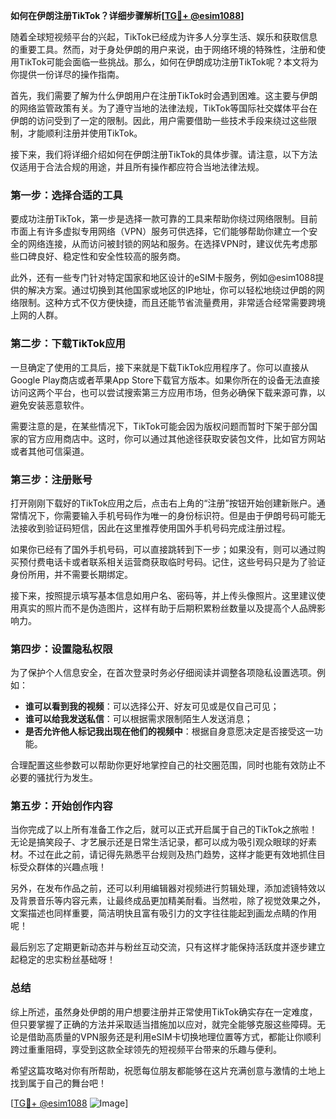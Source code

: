 **如何在伊朗注册TikTok？详细步骤解析[[TG💪+ @esim1088](https://t.me/s/esim1088)]**

随着全球短视频平台的兴起，TikTok已经成为许多人分享生活、娱乐和获取信息的重要工具。然而，对于身处伊朗的用户来说，由于网络环境的特殊性，注册和使用TikTok可能会面临一些挑战。那么，如何在伊朗成功注册TikTok呢？本文将为你提供一份详尽的操作指南。

首先，我们需要了解为什么伊朗用户在注册TikTok时会遇到困难。这主要与伊朗的网络监管政策有关。为了遵守当地的法律法规，TikTok等国际社交媒体平台在伊朗的访问受到了一定的限制。因此，用户需要借助一些技术手段来绕过这些限制，才能顺利注册并使用TikTok。

接下来，我们将详细介绍如何在伊朗注册TikTok的具体步骤。请注意，以下方法仅适用于合法合规的用途，并且所有操作都应符合当地法律法规。

### 第一步：选择合适的工具

要成功注册TikTok，第一步是选择一款可靠的工具来帮助你绕过网络限制。目前市面上有许多虚拟专用网络（VPN）服务可供选择，它们能够帮助你建立一个安全的网络连接，从而访问被封锁的网站和服务。在选择VPN时，建议优先考虑那些口碑良好、稳定性和安全性较高的服务商。

此外，还有一些专门针对特定国家和地区设计的eSIM卡服务，例如@esim1088提供的解决方案。通过切换到其他国家或地区的IP地址，你可以轻松地绕过伊朗的网络限制。这种方式不仅方便快捷，而且还能节省流量费用，非常适合经常需要跨境上网的人群。

### 第二步：下载TikTok应用

一旦确定了使用的工具后，接下来就是下载TikTok应用程序了。你可以直接从Google Play商店或者苹果App Store下载官方版本。如果你所在的设备无法直接访问这两个平台，也可以尝试搜索第三方应用市场，但务必确保下载来源可靠，以避免安装恶意软件。

需要注意的是，在某些情况下，TikTok可能会因为版权问题而暂时下架于部分国家的官方应用商店中。这时，你可以通过其他途径获取安装包文件，比如官方网站或者其他可信渠道。

### 第三步：注册账号

打开刚刚下载好的TikTok应用之后，点击右上角的“注册”按钮开始创建新账户。通常情况下，你需要输入手机号码作为唯一的身份标识符。但是由于伊朗号码可能无法接收到验证码短信，因此在这里推荐使用国外手机号码完成注册过程。

如果你已经有了国外手机号码，可以直接跳转到下一步；如果没有，则可以通过购买预付费电话卡或者联系相关运营商获取临时号码。记住，这些号码只是为了验证身份所用，并不需要长期绑定。

接下来，按照提示填写基本信息如用户名、密码等，并上传头像照片。这里建议使用真实的照片而不是伪造图片，这样有助于后期积累粉丝数量以及提高个人品牌影响力。

### 第四步：设置隐私权限

为了保护个人信息安全，在首次登录时务必仔细阅读并调整各项隐私设置选项。例如：

- **谁可以看到我的视频**：可以选择公开、好友可见或是仅自己可见；
- **谁可以给我发送私信**：可以根据需求限制陌生人发送消息；
- **是否允许他人标记我出现在他们的视频中**：根据自身意愿决定是否接受这一功能。

合理配置这些参数可以帮助你更好地掌控自己的社交圈范围，同时也能有效防止不必要的骚扰行为发生。

### 第五步：开始创作内容

当你完成了以上所有准备工作之后，就可以正式开启属于自己的TikTok之旅啦！无论是搞笑段子、才艺展示还是日常生活记录，都可以成为吸引观众眼球的好素材。不过在此之前，请记得先熟悉平台规则及热门趋势，这样才能更有效地抓住目标受众群体的兴趣点哦！

另外，在发布作品之前，还可以利用编辑器对视频进行剪辑处理，添加滤镜特效以及背景音乐等内容元素，让最终成品更加精美耐看。当然啦，除了视觉效果之外，文案描述也同样重要，简洁明快且富有吸引力的文字往往能起到画龙点睛的作用呢！

最后别忘了定期更新动态并与粉丝互动交流，只有这样才能保持活跃度并逐步建立起稳定的忠实粉丝基础呀！

### 总结

综上所述，虽然身处伊朗的用户想要注册并正常使用TikTok确实存在一定难度，但只要掌握了正确的方法并采取适当措施加以应对，就完全能够克服这些障碍。无论是借助高质量的VPN服务还是利用eSIM卡切换地理位置等方式，都能让你顺利跨过重重阻碍，享受到这款全球领先的短视频平台带来的乐趣与便利。

希望这篇攻略对你有所帮助，祝愿每位朋友都能够在这片充满创意与激情的土地上找到属于自己的舞台吧！

[[TG💪+ @esim1088](https://t.me/s/esim1088) ![Image](https://i.postimg.cc/4NQfJmqS/Snipaste-2025-05-13-00-14-12.png)]